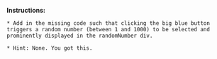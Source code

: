 **Instructions:**

	* Add in the missing code such that clicking the big blue button triggers a random number (between 1 and 1000) to be selected and prominently displayed in the randomNumber div.
		 
	* Hint: None. You got this.
